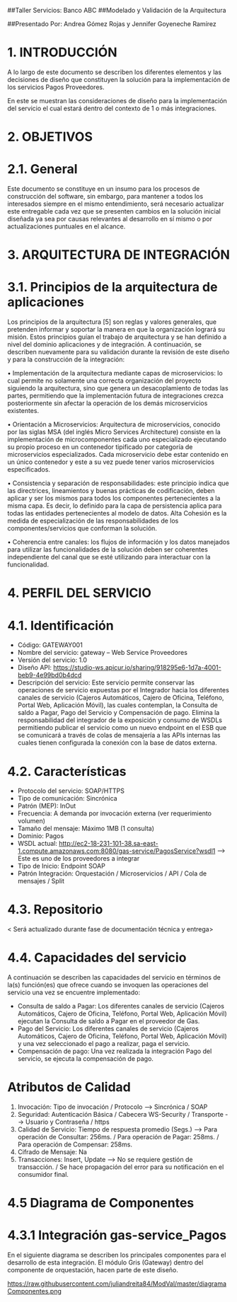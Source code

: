 ##Taller Servicios:
Banco ABC
##Modelado y Validación de la Arquitectura

##Presentado Por:
Andrea Gómez Rojas y Jennifer Goyeneche Ramírez



# 1. INTRODUCCIÓN

A lo largo de este documento se describen los diferentes elementos y las decisiones de diseño que constituyen la solución para la implementación de los servicios Pagos Proveedores.

En este se muestran las consideraciones de diseño para la implementación del servicio el cual estará dentro del contexto de 1 o más integraciones.

# 2. OBJETIVOS

# 2.1. General 
Este documento se constituye en un insumo para los procesos de construcción del software, sin embargo, para mantener a todos los interesados siempre en el mismo entendimiento, será necesario actualizar este entregable cada vez que se presenten cambios en la solución inicial diseñada ya sea por causas relevantes al desarrollo en sí mismo o por actualizaciones puntuales en el alcance.


# 3. ARQUITECTURA DE INTEGRACIÓN

# 3.1. Principios de la arquitectura de aplicaciones 
Los principios de la arquitectura [5] son reglas y valores generales, que pretenden informar y soportar la manera en que la organización logrará su misión.  Estos principios guían el trabajo de arquitectura y se han definido a nivel del dominio aplicaciones y de integración.  A continuación, se describen nuevamente para su validación durante la revisión de este diseño y para la construcción de la integración:

•	Implementación de la arquitectura mediante capas de microservicios: lo cual permite no solamente una correcta organización del proyecto siguiendo la arquitectura, sino que genera un desacoplamiento de todas las partes, permitiendo que la implementación futura de integraciones crezca posteriormente sin afectar la operación de los demás microservicios existentes.

•	Orientación a Microservicios:  Arquitectura de microservicios, conocido por las siglas MSA (del inglés Micro Services Architecture) consiste en la implementación de microcomponentes cada uno especializado ejecutando su propio proceso en un contenedor tipificado por categoría de microservicios especializados. Cada microservicio debe estar contenido en un único contenedor y este a su vez puede tener varios microservicios especificados.

•	Consistencia y separación de responsabilidades: este principio indica que las directrices, lineamientos y buenas prácticas de codificación, deben aplicar y ser los mismos para todos los componentes pertenecientes a la misma capa. Es decir, lo definido para la capa de persistencia aplica para todas las entidades pertenecientes al modelo de datos. Alta Cohesión es la medida de especialización de las responsabilidades de los componentes/servicios que conforman la solución.

•	Coherencia entre canales: los flujos de información y los datos manejados para utilizar las funcionalidades de la solución deben ser coherentes independiente del canal que se esté utilizando para interactuar con la funcionalidad.


# 4. PERFIL DEL SERVICIO

# 4.1. Identificación

- Código:	GATEWAY001
- Nombre del servicio:	gateway – Web Service Proveedores
- Versión del servicio:	1.0
- Diseño API:	https://studio-ws.apicur.io/sharing/918295e6-1d7a-4001-beb9-4e99bd0b4dcd
- Descripción del servicio:
Este servicio permite conservar las operaciones de servicio expuestas por el Integrador hacia los diferentes canales de servicio (Cajeros Automáticos, Cajero de
Oficina, Teléfono, Portal Web, Aplicación Móvil), las cuales contemplan, la Consulta de saldo a Pagar, Pago del Servicio y Compensación de pago.  Elimina la responsabilidad del integrador de la exposición y consumo de WSDLs permitiendo publicar el servicio como un nuevo endpoint en el ESB que se comunicará a través de colas de mensajería a las APIs internas las cuales tienen configurada la conexión con la base de datos externa.

# 4.2. Características

- Protocolo del servicio:	SOAP/HTTPS
- Tipo de comunicación: 	Sincrónica
- Patrón (MEP):	InOut
- Frecuencia:	A demanda por invocación externa (ver requerimiento volumen)
- Tamaño del mensaje:	Máximo 1MB (1 consulta) 
- Dominio:	Pagos
- WSDL actual: 	http://ec2-18-231-101-38.sa-east-1.compute.amazonaws.com:8080/gas-service/PagosService?wsdl1 --> Este es uno de los proveedores a integrar
- Tipo de Inicio:	Endpoint SOAP
- Patrón Integración: 	Orquestación / Microservicios / API / Cola de mensajes / Split

# 4.3. Repositorio
< Será actualizado durante fase de documentación técnica y entrega>

# 4.4. Capacidades del servicio
A continuación se describen las capacidades del servicio en términos de la(s) función(es) que ofrece cuando se invoquen las operaciones del servicio una vez se encuentre implementado:

- Consulta de saldo a Pagar:	Los diferentes canales de servicio (Cajeros Automáticos, Cajero de Oficina, Teléfono, Portal Web, Aplicación Móvil) ejecutan la Consulta de saldo a Pagar en el proveedor de Gas.
- Pago del Servicio:	Los diferentes canales de servicio (Cajeros Automáticos, Cajero de Oficina, Teléfono, Portal Web, Aplicación Móvil) y una vez seleccionado el pago a realizar, paga el servicio.
- Compensación de pago:	Una vez realizada la integración Pago del servicio, se ejecuta la compensación de pago.

# Atributos de Calidad

1. Invocación:	Tipo de invocación / Protocolo	-->	Sincrónica / SOAP
2. Seguridad:	Autenticación Básica / Cabecera WS-Security / Transporte	-->	Usuario y Contraseña / https
3. Calidad de Servicio:	Tiempo de respuesta promedio (Segs.)	-->	Para operación de Consultar: 256ms. / Para operación de Pagar: 258ms. / Para operación de Compensar: 258ms.
4. Cifrado de Mensaje:	Na	
5. Transacciones:	Insert, Update	-->	No se requiere gestión de transacción. / Se hace propagación del error para su notificación en el consumidor final.

# 4.5	Diagrama de Componentes
# 4.3.1 Integración gas-service_Pagos
En el siguiente diagrama se describen los principales componentes para el desarrollo de esta integración. El módulo Gris (Gateway) dentro del componente de orquestación, hacen parte de este diseño.

https://raw.githubusercontent.com/juliandreita84/ModVal/master/diagramaComponentes.png











